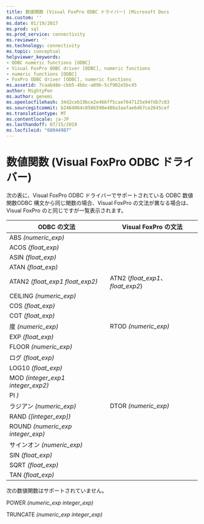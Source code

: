 ```yaml
---
title: 数値関数 (Visual FoxPro ODBC ドライバー) |Microsoft Docs
ms.custom: ''
ms.date: 01/19/2017
ms.prod: sql
ms.prod_service: connectivity
ms.reviewer: ''
ms.technology: connectivity
ms.topic: conceptual
helpviewer_keywords:
- ODBC numeric functions [ODBC]
- Visual FoxPro ODBC driver [ODBC], numeric functions
- numeric functions [ODBC]
- FoxPro ODBC driver [ODBC], numeric functions
ms.assetid: 7caab48e-cbb5-4bbc-a09b-5cf902e5bc45
author: MightyPen
ms.author: genemi
ms.openlocfilehash: 34d2ceb19bce2e466ff5cae7647125e94fdb7c03
ms.sourcegitcommit: b2464064c0566590e486a3aafae6d67ce2645cef
ms.translationtype: MT
ms.contentlocale: ja-JP
ms.lasthandoff: 07/15/2019
ms.locfileid: "68044987"
---
```

# <a name="numeric-functions-visual-foxpro-odbc-driver"></a>数値関数 (Visual FoxPro ODBC ドライバー)
次の表に、Visual FoxPro ODBC ドライバーでサポートされている ODBC 数値関数ODBC 構文から同じ関数の場合、Visual FoxPro の文法が異なる場合は、Visual FoxPro のと同じですが一覧表示されます。  
  
|ODBC の文法|Visual FoxPro の文法|  
|------------------|---------------------------|  
|ABS *(numeric_exp)*||  
|ACOS *(float_exp)*||  
|ASIN *(float_exp)*||  
|ATAN *(float_exp)*||  
|ATAN2 *(float_exp1 float_exp2)*|ATN2 (*float_exp1、float_exp2*)|  
|CEILING *(numeric_exp)*||  
|COS *(float_exp)*||  
|COT *(float_exp)*||  
|度 *(numeric_exp)*|RTOD *(numeric_exp)*|  
|EXP *(float_exp)*||  
|FLOOR *(numeric_exp)*||  
|ログ *(float_exp)*||  
|LOG10 *(float_exp)*||  
|MOD *(integer_exp1 integer_exp2)*||  
|PI *)*||  
|ラジアン *(numeric_exp)*|DTOR *(numeric_exp)*|  
|RAND *([integer_exp])*||  
|ROUND *(numeric_exp integer_exp)*||  
|サインオン *(numeric_exp)*||  
|SIN *(float_exp)*||  
|SQRT *(float_exp)*||  
|TAN *(float_exp)*||  
  
 次の数値関数はサポートされていません。  
  
 POWER *(numeric_exp integer_exp)*  
  
 TRUNCATE *(numeric_exp integer_exp)*
